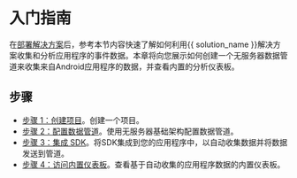 # 入门指南

在[部署解决方案](../deployment/index.md)后，参考本节内容快速了解如何利用{{ solution_name }}解决方案收集和分析应用程序的事件数据。本章将向您展示如何创建一个无服务器数据管道来收集来自Android应用程序的数据，并查看内置的分析仪表板。

## 步骤

- [步骤 1：创建项目](./1.create-project.md)。创建一个项目。
- [步骤 2：配置数据管道](./2.config-pipeline.md)。使用无服务器基础架构配置数据管道。
- [步骤 3：集成 SDK](./3.integrate-sdk.md)。将SDK集成到您的应用程序中，以自动收集数据并将数据发送到管道。
- [步骤 4：访问内置仪表板](./4.view-dashboard.md)。查看基于自动收集的应用程序数据的内置仪表板。